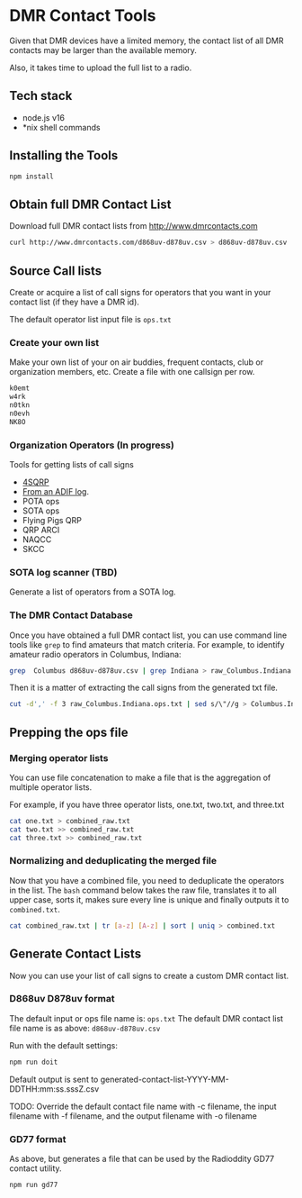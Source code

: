 # DMR Contact ToolsGiven that DMR devices have a limited memory, the contact list of all DMR contacts may be larger than the available memory.Also, it takes time to upload the full list to a radio.## Tech stack- node.js v16- *nix shell commands## Installing the Tools```shnpm install```## Obtain full DMR Contact ListDownload full DMR contact lists from <http://www.dmrcontacts.com>```shcurl http://www.dmrcontacts.com/d868uv-d878uv.csv > d868uv-d878uv.csv```## Source Call listsCreate or acquire a list of call signs for operators that you want in your contact list (if they have a DMR id).The default operator list input file is `ops.txt`### Create your own listMake your own list of your on air buddies, frequent contacts, club or organization members, etc.  Create a file with one callsign per row.```txtk0emtw4rkn0tknn0evhNK8O```### Organization Operators (In progress)Tools for getting lists of call signs- [4SQRP](op-list-providers/4SQRP/README.md)- [From an ADIF log](op-list-providers/ADIF/README.md).- POTA ops- SOTA ops- Flying Pigs QRP- QRP ARCI- NAQCC- SKCC### SOTA log scanner (TBD)Generate a list of operators from a SOTA log.### The DMR Contact DatabaseOnce you have obtained a full DMR contact list, you can use command line tools like `grep` to find amateurs that match criteria.  For example, to identify amateur radio operators in Columbus, Indiana:```shgrep  Columbus d868uv-d878uv.csv | grep Indiana > raw_Columbus.Indiana.ops.txt```Then it is a matter of extracting the call signs from the generated txt file.```shcut -d',' -f 3 raw_Columbus.Indiana.ops.txt | sed s/\"//g > Columbus.Indiana.ops.txt```## Prepping the ops file### Merging operator listsYou can use file concatenation to make a file that is the aggregation of multiple operator lists.For example, if you have three operator lists, one.txt, two.txt, and three.txt```shcat one.txt > combined_raw.txtcat two.txt >> combined_raw.txtcat three.txt >> combined_raw.txt```### Normalizing and deduplicating the merged fileNow that you have a combined file, you need to deduplicate the operators in the list.  The `bash` command below takes the raw file, translates it to all upper case, sorts it, makes sure every line is unique and finally outputs it to `combined.txt`.```shcat combined_raw.txt | tr [a-z] [A-z] | sort | uniq > combined.txt```## Generate Contact ListsNow you can use your list of call signs to create a custom DMR contact list.### D868uv D878uv formatThe default input or ops file name is: `ops.txt`The default DMR contact list file name is as above: `d868uv-d878uv.csv`Run with the default settings:```shnpm run doit```Default output is sent to generated-contact-list-YYYY-MM-DDTHH:mm:ss.sssZ.csvTODO: Override the default contact file name with -c filename, the input filename with -f filename, and the output filename with -o filename### GD77 formatAs above, but generates a file that can be used by the Radioddity GD77 contact utility.```shnpm run gd77```